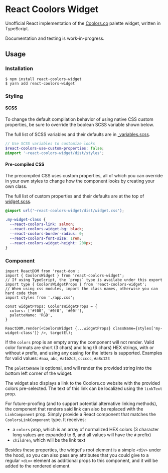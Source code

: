 # React Coolors Widget

Unofficial React implementation of the [Coolors.co](https://coolors.co) palette widget, written in TypeScript.

Documentation and testing is work-in-progress.

## Usage

### Installation

```
$ npm install react-coolors-widget
$ yarn add react-coolors-widget
```

### Styling

#### SCSS

To change the default compilation behavior of using native CSS custom properties, be sure to override the boolean SCSS variable shown below.

The full list of SCSS variables and their defaults are in [_variables.scss](./src/_variables.scss).

```scss
// Use SCSS variables to customize looks
$react-coolors-use-custom-properties: false;
@import '~react-coolors-widget/dist/styles';
```

#### Pre-compiled CSS

The precompiled CSS uses custom properties, all of which you can override in your own styles to change how the component looks by creating your own class.

The full list of custom properties and their defaults are at the top of [widget.scss](./src/widget.scss).

```css
@import url('~react-coolors-widget/dist/widget.css');

.my-widget-class {
  --react-coolors-link: salmon;
  --react-coolors-widget-bg: black;
  --react-coolors-border-radius: 0;
  --react-coolors-font-size: 1rem;
  --react-coolors-widget-height: 200px;
}
```

### Component

```tsx
import ReactDOM from 'react-dom';
import { CoolorsWidget } from 'react-coolors-widget';
// If using TypeScript, the `props` type is availabe under this export
import type { CoolorsWidgetProps } from 'react-coolors-widget';
// When using css modules, import the class names, otherwise you can hard code them
import styles from './app.css';

const widgetProps: CoolorsWidgetProps = {
  colors: ['#f00', '#0f0', '#00f'],
  paletteName: 'RGB',
}

ReactDOM.render(<CoolorsWidget {...widgetProps} className={styles['my-widget-class']} />, targetEl);
```

If the `colors` prop is an empty array the component will not render. Valid color formats are short (3 chars) and long (6 chars) HEX strings, with or without `#` prefix, and using any casing for the letters is supported. Examples for valid values: `#aaa`, `abc`, `#a1b2c3`, `cccccc`, `#aBc123`

The `paletteName` is optional, and will render the provided string into the bottom left corner of the widget.

The widget also displays a link to the Coolors.co website with the provided colors pre-selected. The text of this link can be localized using the `linkText` prop.

For future-proofing (and to support potential alternative linking methods), the component that renders said link can also be replaced with the `LinkComponent` prop. Simply provide a React component that matches the `CoolorsLinkComponent` type. It receives:

* a `colors` prop, which is an array of normalized HEX colors (3 character long values are expanded to 6, and all values will have the `#` prefix)
* `children`, which will be the link text

Besides these properties, the widget's root element is a simple `<div>` under the hood, so you can also pass any attributes that you could give to a regular `<div>` element as additional props to this component, and it will be added to the rendered element.
